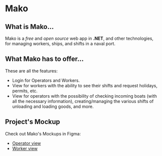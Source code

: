 # Mako

## What is Mako...
Mako is a *free* and *open source* web app in **.NET**, and other technologies, for managing workers, ships, and shifts in a naval port.

## What Mako has to offer...
These are all the features:
- Login for Operators and Workers.
- View for workers with the ability to see their shifts and request holidays, permits, etc.
- View for operators with the possibility of checking incoming boats (with all the necessary information), creating/managing the various shifts of unloading and loading goods, and more.

## Project's Mockup
Check out Mako's Mockups in Figma:
- [Operator view](https://www.figma.com/design/wp4ofGMWtQCbbOWIsLGGwD/Operatore-Mockup?node-id=0-1&t=vPq89MnYvnbvDabX-1)
- [Worker view](https://www.figma.com/design/SJbFipIt2abZ3dJBM9sFSn/Operai-Mockup?node-id=0-1&t=R42TsY5lXLRRKSUv-1)
